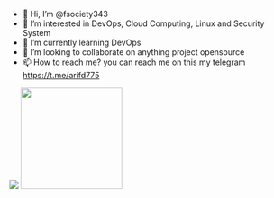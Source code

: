 - 👋 Hi, I’m @fsociety343
- 👀 I’m interested in DevOps, Cloud Computing, Linux and Security System
- 🌱 I’m currently learning DevOps
- 💞️ I’m looking to collaborate on anything project opensource
- 📫 How to reach me? you can reach me on this my telegram https://t.me/arifd775

<!---
fsociety343/fsociety343 is a ✨ special ✨ repository because its `README.md` (this file) appears on your GitHub profile.
You can click the Preview link to take a look at your changes.
--->
<p>
    <img src="https://github-readme-stats.vercel.app/api?username=fsociety343&hide=contribs,prs&show_icons=true&hide_border=true&title_color=000" />
    <img src="https://github-readme-stats.vercel.app/api/top-langs/?username=fsociety343&layout=compact" height=180 />
</p>

